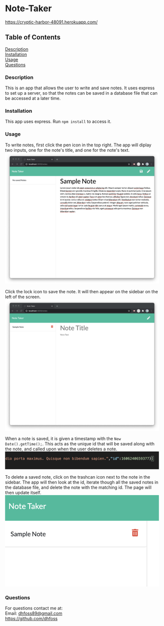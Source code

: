 # Note-Taker
https://cryptic-harbor-48091.herokuapp.com/

## Table of Contents
[Description](https://github.com/dhfoss/Note-Taker/#description)  
[Installation](https://github.com/dhfoss/Note-Taker/#installation)  
[Usage](https://github.com/dhfoss/Note-Taker/#usage)  
[Questions](https://github.com/dhfoss/Note-Taker/#questions)

### Description
This is an app that allows the user to write and save notes.  It uses express to set up a server, so that the notes can be saved in a database file that can be accessed at a later time.

### Installation
This app uses express.  Run `npm install` to access it.

### Usage
To write notes, first click the pen icon in the top right. The app will diplay two inputs, one for the note's title, and one for the note's text.  
![Sample Note](/screen-shots/1-Sample-Note.png?raw=true "Sample Note")

Click the lock icon to save the note.  It will then appear on the sidebar on the left of the screen.  
![Saved Note](/screen-shots/2-Saved-Note.png?raw=true "Saved Note")

When a note is saved, it is given a timestamp with the `New Date().getTime();`.  This acts as the unique id that will be saved along with the note, and called upon when the user deletes a note.  
![Note ID](/screen-shots/3-Note-Id.png?raw=true "Note ID")

To delete a saved note, click on the trashcan icon next to the note in the sidebar. The app will then look at the id, iterate though all the saved notes in the database file, and delete the note with the matching id.  The page will then update itself.  
![Delete Button](/screen-shots/4-Delete-Button.png?raw=true "Delete Button")

### Questions
For questions contact me at:  
Email: dhfoss89@gmail.com  
https://github.com/dhfoss
